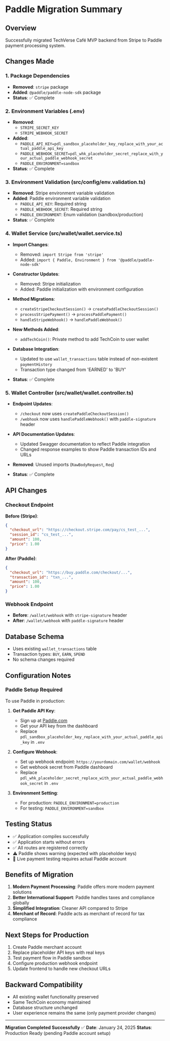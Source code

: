 # Paddle Migration Summary

## Overview
Successfully migrated TechVerse Café MVP backend from Stripe to Paddle payment processing system.

## Changes Made

### 1. Package Dependencies
- **Removed**: `stripe` package
- **Added**: `@paddle/paddle-node-sdk` package
- **Status**: ✅ Complete

### 2. Environment Variables (.env)
- **Removed**: 
  - `STRIPE_SECRET_KEY`
  - `STRIPE_WEBHOOK_SECRET`
- **Added**:
  - `PADDLE_API_KEY=pdl_sandbox_placeholder_key_replace_with_your_actual_paddle_api_key`
  - `PADDLE_WEBHOOK_SECRET=pdl_whk_placeholder_secret_replace_with_your_actual_paddle_webhook_secret`
  - `PADDLE_ENVIRONMENT=sandbox`
- **Status**: ✅ Complete

### 3. Environment Validation (src/config/env.validation.ts)
- **Removed**: Stripe environment variable validation
- **Added**: Paddle environment variable validation
  - `PADDLE_API_KEY`: Required string
  - `PADDLE_WEBHOOK_SECRET`: Required string  
  - `PADDLE_ENVIRONMENT`: Enum validation (sandbox/production)
- **Status**: ✅ Complete

### 4. Wallet Service (src/wallet/wallet.service.ts)
- **Import Changes**:
  - Removed: `import Stripe from 'stripe'`
  - Added: `import { Paddle, Environment } from '@paddle/paddle-node-sdk'`
  
- **Constructor Updates**:
  - Removed: Stripe initialization
  - Added: Paddle initialization with environment configuration
  
- **Method Migrations**:
  - `createStripeCheckoutSession()` → `createPaddleCheckoutSession()`
  - `processStripePayment()` → `processPaddlePayment()`
  - `handleStripeWebhook()` → `handlePaddleWebhook()`
  
- **New Methods Added**:
  - `addTechCoin()`: Private method to add TechCoin to user wallet
  
- **Database Integration**:
  - Updated to use `wallet_transactions` table instead of non-existent `paymentHistory`
  - Transaction type changed from 'EARNED' to 'BUY'
  
- **Status**: ✅ Complete

### 5. Wallet Controller (src/wallet/wallet.controller.ts)
- **Endpoint Updates**:
  - `/checkout` now uses `createPaddleCheckoutSession()`
  - `/webhook` now uses `handlePaddleWebhook()` with `paddle-signature` header
  
- **API Documentation Updates**:
  - Updated Swagger documentation to reflect Paddle integration
  - Changed response examples to show Paddle transaction IDs and URLs
  
- **Removed**: Unused imports (`RawBodyRequest`, `Req`)
- **Status**: ✅ Complete

## API Changes

### Checkout Endpoint
**Before (Stripe)**:
```json
{
  "checkout_url": "https://checkout.stripe.com/pay/cs_test_...",
  "session_id": "cs_test_...",
  "amount": 100,
  "price": 1.00
}
```

**After (Paddle)**:
```json
{
  "checkout_url": "https://buy.paddle.com/checkout/...",
  "transaction_id": "txn_...",
  "amount": 100,
  "price": 1.00
}
```

### Webhook Endpoint
- **Before**: `/wallet/webhook` with `stripe-signature` header
- **After**: `/wallet/webhook` with `paddle-signature` header

## Database Schema
- Uses existing `wallet_transactions` table
- Transaction types: `BUY`, `EARN`, `SPEND`
- No schema changes required

## Configuration Notes

### Paddle Setup Required
To use Paddle in production:

1. **Get Paddle API Key**:
   - Sign up at [Paddle.com](https://paddle.com)
   - Get your API key from the dashboard
   - Replace `pdl_sandbox_placeholder_key_replace_with_your_actual_paddle_api_key` in `.env`

2. **Configure Webhook**:
   - Set up webhook endpoint: `https://yourdomain.com/wallet/webhook`
   - Get webhook secret from Paddle dashboard
   - Replace `pdl_whk_placeholder_secret_replace_with_your_actual_paddle_webhook_secret` in `.env`

3. **Environment Setting**:
   - For production: `PADDLE_ENVIRONMENT=production`
   - For testing: `PADDLE_ENVIRONMENT=sandbox`

## Testing Status
- ✅ Application compiles successfully
- ✅ Application starts without errors
- ✅ All routes are registered correctly
- ⚠️ Paddle shows warning (expected with placeholder keys)
- 🔄 Live payment testing requires actual Paddle account

## Benefits of Migration
1. **Modern Payment Processing**: Paddle offers more modern payment solutions
2. **Better International Support**: Paddle handles taxes and compliance globally
3. **Simplified Integration**: Cleaner API compared to Stripe
4. **Merchant of Record**: Paddle acts as merchant of record for tax compliance

## Next Steps for Production
1. Create Paddle merchant account
2. Replace placeholder API keys with real keys
3. Test payment flow in Paddle sandbox
4. Configure production webhook endpoint
5. Update frontend to handle new checkout URLs

## Backward Compatibility
- All existing wallet functionality preserved
- Same TechCoin economy maintained
- Database structure unchanged
- User experience remains the same (only payment provider changes)

---

**Migration Completed Successfully** ✅
**Date**: January 24, 2025
**Status**: Production Ready (pending Paddle account setup)
